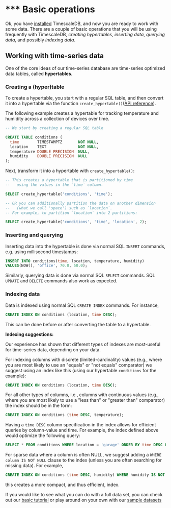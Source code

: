 # *** Basic operations

Ok, you have [installed][] TimescaleDB, and now you are ready to work with some data.  There are a couple of basic operations that you will be using frequently with TimescaleDB, *creating hypertables*, *inserting data*, *querying data*, and possibly *indexing data*.

## Working with time-series data

One of the core ideas of our time-series database are time-series optimized data tables, called **hypertables**.

### Creating a (hyper)table
To create a hypertable, you start with a regular SQL table, and then convert
it into a hypertable via the function
`create_hypertable()`([API reference][]).

The following example creates a hypertable for tracking
temperature and humidity across a collection of devices over time.

```sql
-- We start by creating a regular SQL table

CREATE TABLE conditions (
  time        TIMESTAMPTZ       NOT NULL,
  location    TEXT              NOT NULL,
  temperature DOUBLE PRECISION  NULL,
  humidity    DOUBLE PRECISION  NULL
);
```

Next, transform it into a hypertable with `create_hypertable()`:

```sql
-- This creates a hypertable that is partitioned by time
--   using the values in the `time` column.

SELECT create_hypertable('conditions', 'time');

-- OR you can additionally partition the data on another dimension
--   (what we call 'space') such as `location`.
-- For example, to partition `location` into 2 partitions:

SELECT create_hypertable('conditions', 'time', 'location', 2);
```

### Inserting and querying
Inserting data into the hypertable is done via normal SQL `INSERT` commands,
e.g. using millisecond timestamps:
```sql
INSERT INTO conditions(time, location, temperature, humidity)
VALUES(NOW(), 'office', 70.0, 50.0);
```

Similarly, querying data is done via normal SQL `SELECT` commands.
SQL `UPDATE` and `DELETE` commands also work as expected.

### Indexing data

Data is indexed using normal SQL `CREATE INDEX` commands. For instance,
```sql
CREATE INDEX ON conditions (location, time DESC);
```
This can be done before or after converting the table to a hypertable.

**Indexing suggestions:**

Our experience has shown that different types of indexes are most-useful for
time-series data, depending on your data.

For indexing columns with discrete (limited-cardinality) values (e.g., where you are most likely
  to use an "equals" or "not equals" comparator) we suggest using an index like this (using our hypertable `conditions` for the example):
```sql
CREATE INDEX ON conditions (location, time DESC);
```
For all other types of columns, i.e., columns with continuous values (e.g., where you are most likely to use a
"less than" or "greater than" comparator) the index should be in the form:
```sql
CREATE INDEX ON conditions (time DESC, temperature);
```
Having a `time DESC` column specification in the index allows for efficient queries by column-value and time. For example, the index defined above would optimize the following query:
```sql
SELECT * FROM conditions WHERE location = 'garage' ORDER BY time DESC LIMIT 10
```

For sparse data where a column is often NULL, we suggest adding a
`WHERE column IS NOT NULL` clause to the index (unless you are often
searching for missing data). For example,

```sql
CREATE INDEX ON conditions (time DESC, humidity) WHERE humidity IS NOT NULL;
```
this creates a more compact, and thus efficient, index.

If you would like to see what you can do with a full data set, you can check out our [basic tutorial][] or play around on your own with our [sample datasets][]

[installed]: /getting-started/installation
[API Reference]: /timescaledb-api
[basic tutorial]: /tutorials/tutorial-hello-nyc
[sample datasets]: /getting-started/other-sample-datasets

